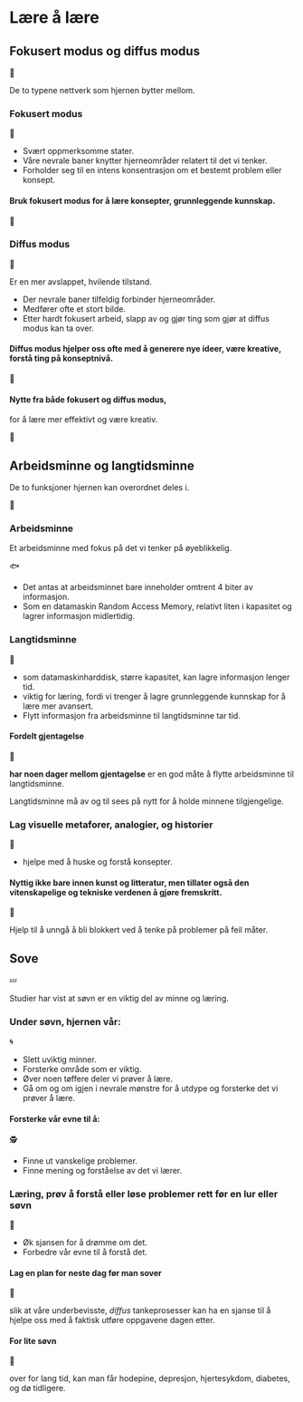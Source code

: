 
# Lære å lære

## Fokusert modus og diffus modus

🐙

De to typene nettverk som hjernen bytter mellom.

### Fokusert modus

🐡

- Svært oppmerksomme stater.
- Våre nevrale baner knytter hjerneområder relatert til det vi tenker.
- Forholder seg til en intens konsentrasjon om et bestemt problem eller konsept.

#### Bruk fokusert modus for å lære konsepter, grunnleggende kunnskap.

🐳

### Diffus modus

🐠

Er en mer avslappet, hvilende tilstand.

- Der nevrale baner tilfeldig forbinder hjerneområder.
- Medfører ofte et stort bilde.
- Etter hardt fokusert arbeid, slapp av og gjør ting som gjør at diffus modus kan ta over.

#### Diffus modus hjelper oss ofte med å generere nye ideer, være kreative, forstå ting på konseptnivå.

🐣

#### Nytte fra både fokusert og diffus modus,

for å lære mer effektivt og være kreativ.

🦋

## Arbeidsminne og langtidsminne

De to funksjoner hjernen kan overordnet deles i.

🧠

### Arbeidsminne

Et arbeidsminne med fokus på det vi tenker på øyeblikkelig.

🐟

- Det antas at arbeidsminnet bare inneholder omtrent 4 biter av informasjon.
- Som en datamaskin Random Access Memory, relativt liten i kapasitet og lagrer informasjon midlertidig. 

### Langtidsminne

🦑

- som datamaskinharddisk, større kapasitet, kan lagre informasjon lenger tid.
- viktig for læring, fordi vi trenger å lagre grunnleggende kunnskap for å lære mer avansert.
- Flytt informasjon fra arbeidsminne til langtidsminne tar tid.

#### Fordelt gjentagelse

💫

**har noen dager mellom gjentagelse** er en god måte å flytte arbeidsminne til langtidsminne.

Langtidsminne må av og til sees på nytt for å holde minnene tilgjengelige.

### Lag visuelle metaforer, analogier, og historier

🧜

- hjelpe med å huske og forstå konsepter.

#### Nyttig ikke bare innen kunst og litteratur, men tillater også den vitenskapelige og tekniske verdenen å gjøre fremskritt.

🐾

Hjelp til å unngå å bli blokkert ved å tenke på problemer på feil måter.

## Sove

💤

Studier har vist at søvn er en viktig del av minne og læring.

### Under søvn, hjernen vår:

🌀

- Slett uviktig minner.
- Forsterke område som er viktig.
- Øver noen tøffere deler vi prøver å lære.
- Gå om og om igjen i nevrale mønstre for å utdype og forsterke det vi prøver å lære.

#### Forsterke vår evne til å:

🕵

- Finne ut vanskelige problemer.
- Finne mening og forståelse av det vi lærer.

### Læring, prøv å forstå eller løse problemer rett før en lur eller søvn

👼

- Øk sjansen for å drømme om det.
- Forbedre vår evne til å forstå det.

#### Lag en plan for neste dag før man sover

🧚

slik at våre underbevisste, *diffus* tankeprosesser kan ha en sjanse til å hjelpe oss med å faktisk utføre oppgavene dagen etter.

#### For lite søvn

🤕

over for lang tid, kan man får hodepine, depresjon, hjertesykdom, diabetes, og dø tidligere.
